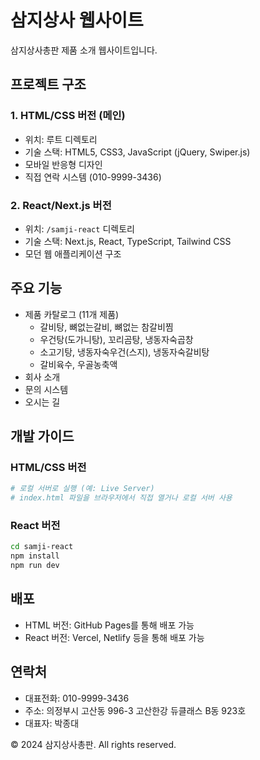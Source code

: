 # 삼지상사 웹사이트

삼지상사총판 제품 소개 웹사이트입니다.

## 프로젝트 구조

### 1. HTML/CSS 버전 (메인)
- 위치: 루트 디렉토리
- 기술 스택: HTML5, CSS3, JavaScript (jQuery, Swiper.js)
- 모바일 반응형 디자인
- 직접 연락 시스템 (010-9999-3436)

### 2. React/Next.js 버전
- 위치: `/samji-react` 디렉토리
- 기술 스택: Next.js, React, TypeScript, Tailwind CSS
- 모던 웹 애플리케이션 구조

## 주요 기능
- 제품 카탈로그 (11개 제품)
  - 갈비탕, 뼈없는갈비, 뼈없는 참갈비찜
  - 우건탕(도가니탕), 꼬리곰탕, 냉동자숙곱창
  - 소고기탕, 냉동자숙우건(스지), 냉동자숙갈비탕
  - 갈비육수, 우골농축액
- 회사 소개
- 문의 시스템
- 오시는 길

## 개발 가이드

### HTML/CSS 버전
```bash
# 로컬 서버로 실행 (예: Live Server)
# index.html 파일을 브라우저에서 직접 열거나 로컬 서버 사용
```

### React 버전
```bash
cd samji-react
npm install
npm run dev
```

## 배포
- HTML 버전: GitHub Pages를 통해 배포 가능
- React 버전: Vercel, Netlify 등을 통해 배포 가능

## 연락처
- 대표전화: 010-9999-3436
- 주소: 의정부시 고산동 996-3 고산한강 듀클래스 B동 923호
- 대표자: 박종대

© 2024 삼지상사총판. All rights reserved.